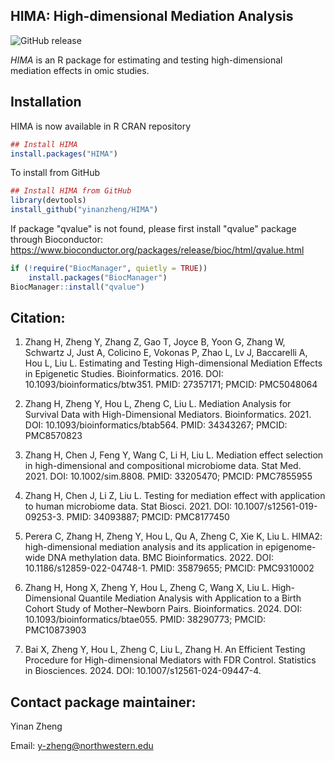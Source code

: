## HIMA: High-dimensional Mediation Analysis

![GitHub release](https://img.shields.io/badge/release-v2.3.1-blue.svg)

*HIMA* is an R package for estimating and testing high-dimensional mediation effects in omic studies.

## Installation 

HIMA is now available in R CRAN repository
```r
## Install HIMA
install.packages("HIMA")
```

To install from GitHub
```r
## Install HIMA from GitHub
library(devtools)
install_github("yinanzheng/HIMA")
```

If package "qvalue" is not found, please first install "qvalue" package through Bioconductor: https://www.bioconductor.org/packages/release/bioc/html/qvalue.html
```r
if (!require("BiocManager", quietly = TRUE))
    install.packages("BiocManager")
BiocManager::install("qvalue")
```

## Citation:

1. Zhang H, Zheng Y, Zhang Z, Gao T, Joyce B, Yoon G, Zhang W, Schwartz J, Just A, Colicino E, Vokonas P, Zhao L, 
Lv J, Baccarelli A, Hou L, Liu L. Estimating and Testing High-dimensional Mediation Effects in Epigenetic Studies. 
Bioinformatics. 2016. DOI: 10.1093/bioinformatics/btw351. PMID: 27357171; PMCID: PMC5048064

2. Zhang H, Zheng Y, Hou L, Zheng C, Liu L. Mediation Analysis for Survival Data with High-Dimensional Mediators. 
Bioinformatics. 2021. DOI: 10.1093/bioinformatics/btab564. PMID: 34343267; PMCID: PMC8570823

3. Zhang H, Chen J, Feng Y, Wang C, Li H, Liu L. Mediation effect selection in high-dimensional and compositional microbiome data. 
Stat Med. 2021. DOI: 10.1002/sim.8808. PMID: 33205470; PMCID: PMC7855955

4. Zhang H, Chen J, Li Z, Liu L. Testing for mediation effect with application to human microbiome data. 
Stat Biosci. 2021. DOI: 10.1007/s12561-019-09253-3. PMID: 34093887; PMCID: PMC8177450

5. Perera C, Zhang H, Zheng Y, Hou L, Qu A, Zheng C, Xie K, Liu L. HIMA2: high-dimensional mediation analysis and its application in epigenome-wide DNA methylation data. 
BMC Bioinformatics. 2022. DOI: 10.1186/s12859-022-04748-1. PMID: 35879655; PMCID: PMC9310002

6. Zhang H, Hong X, Zheng Y, Hou L, Zheng C, Wang X, Liu L. High-Dimensional Quantile Mediation Analysis with Application to a Birth 
Cohort Study of Mother–Newborn Pairs. Bioinformatics. 2024. DOI: 10.1093/bioinformatics/btae055. PMID: 38290773; PMCID: PMC10873903

7. Bai X, Zheng Y, Hou L, Zheng C, Liu L, Zhang H. An Efficient Testing Procedure for High-dimensional Mediators with FDR Control. 
Statistics in Biosciences. 2024. DOI: 10.1007/s12561-024-09447-4.

## Contact package maintainer:

Yinan Zheng 

Email: y-zheng@northwestern.edu
